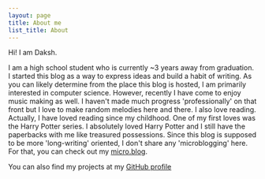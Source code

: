```yaml
---
layout: page
title: About me
list_title: About
---
```

Hi! I am Daksh.

I am a high school student who is currently ~3 years away from graduation. I started this blog as a way to express ideas and build a habit of writing. As you can likely determine from the place this blog is hosted, I am primarily interested in computer science. However, recently I have come to enjoy music making as well. I haven't made much progress 'professionally' on that front but I love to make random melodies here and there. I also love reading. Actually, I have loved reading since my childhood. One of my first loves was the Harry Potter series. I absolutely loved Harry Potter and I still have the paperbacks with me like treasured possessions. Since this blog is supposed to be more 'long-writing' oriented, I don't share any 'microblogging' here. For that, you can check out my [micro.blog](https://micro.retros.live/).

You can also find my projects at my [GitHub profile](https://github.com/Daksh-T)
